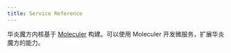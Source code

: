 ```yaml
---
title: Service Reference
---
```


华炎魔方内核基于 [Moleculer](https://moleculer.services/zh/) 构建。可以使用 Moleculer 开发微服务，扩展华炎魔方的能力。

